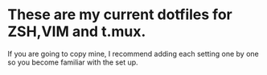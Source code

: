 # These are my current dotfiles for ZSH,VIM and t.mux. 
If you are going to copy mine, I recommend adding each setting one by one so you become familiar with the set up. 

